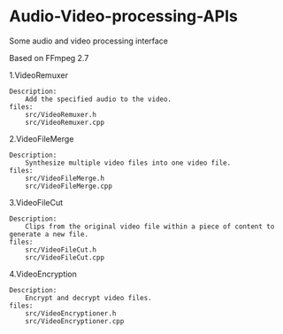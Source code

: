 # Audio-Video-processing-APIs
Some audio and video processing interface

Based on FFmpeg 2.7

1.VideoRemuxer

	Description:
		Add the specified audio to the video.
	files:
		src/VideoRemuxer.h
		src/VideoRemuxer.cpp

2.VideoFileMerge

	Description:
		Synthesize multiple video files into one video file.
	files:
		src/VideoFileMerge.h
		src/VideoFileMerge.cpp

3.VideoFileCut

	Description:
		Clips from the original video file within a piece of content to generate a new file.
	files:
		src/VideoFileCut.h
		src/VideoFileCut.cpp
4.VideoEncryption

	Description:
		Encrypt and decrypt video files.
	files:
		src/VideoEncryptioner.h
		src/VideoEncryptioner.cpp
